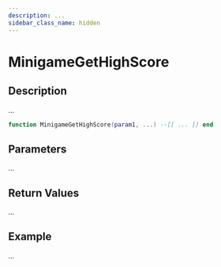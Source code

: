 ```yaml
---
description: ...
sidebar_class_name: hidden
---
```


# MinigameGetHighScore

## Description

...

```lua
function MinigameGetHighScore(param1, ...) --[[ ... ]] end
```

## Parameters

...

## Return Values

...

## Example

...

